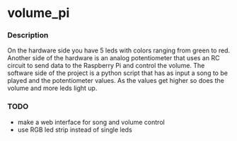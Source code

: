 # volume_pi
### Description
On the hardware side you have 5 leds with colors ranging from green to red. Another side of the hardware is an analog potentiometer that uses an RC circuit to send data to the Raspberry Pi and control the volume.
The software side of the project is a python script that has as input a song to be played and the potentiometer values. As the values get higher so does the volume and more leds light up.

### TODO
* make a web interface for song and volume control 
* use RGB led strip instead of single leds

